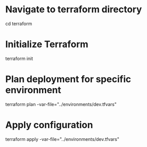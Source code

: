 # Navigate to terraform directory
cd terraform

# Initialize Terraform
terraform init

# Plan deployment for specific environment
terraform plan -var-file="../environments/dev.tfvars"

# Apply configuration
terraform apply -var-file="../environments/dev.tfvars"
